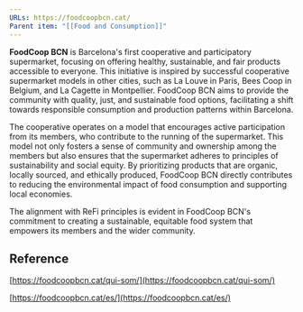 ```yaml
---
URLs: https://foodcoopbcn.cat/
Parent item: "[[Food and Consumption]]"
---
```

**FoodCoop BCN** is Barcelona's first cooperative and participatory supermarket, focusing on offering healthy, sustainable, and fair products accessible to everyone. This initiative is inspired by successful cooperative supermarket models in other cities, such as La Louve in Paris, Bees Coop in Belgium, and La Cagette in Montpellier. FoodCoop BCN aims to provide the community with quality, just, and sustainable food options, facilitating a shift towards responsible consumption and production patterns within Barcelona.

The cooperative operates on a model that encourages active participation from its members, who contribute to the running of the supermarket. This model not only fosters a sense of community and ownership among the members but also ensures that the supermarket adheres to principles of sustainability and social equity. By prioritizing products that are organic, locally sourced, and ethically produced, FoodCoop BCN directly contributes to reducing the environmental impact of food consumption and supporting local economies.

The alignment with ReFi principles is evident in FoodCoop BCN's commitment to creating a sustainable, equitable food system that empowers its members and the wider community. 

## Reference

[https://foodcoopbcn.cat/qui-som/](https://foodcoopbcn.cat/qui-som/)

[https://foodcoopbcn.cat/es/](https://foodcoopbcn.cat/es/)